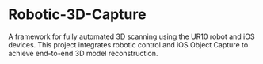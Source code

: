 # Robotic-3D-Capture
A framework for fully automated 3D scanning using the UR10 robot and iOS devices. This project integrates robotic control and iOS Object Capture to achieve end-to-end 3D model reconstruction. 

